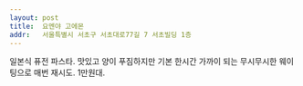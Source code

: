 ```yaml
---
layout: post
title:  요멘야 고에몬
addr:   서울특별시 서초구 서초대로77길 7 서초빌딩 1층
---
```

일본식 퓨전 파스타. 맛있고 양이 푸짐하지만 기본 한시간 가까이 되는 무시무시한 웨이팅으로 매번 재시도. 1만원대.
